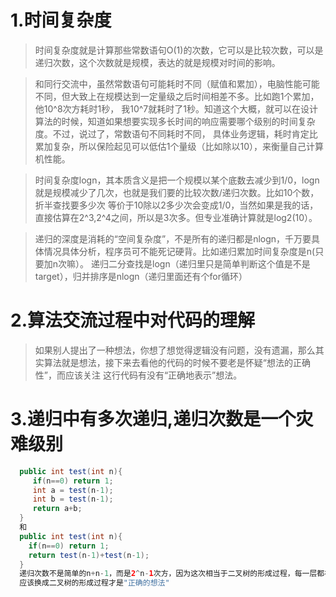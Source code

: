
# 1.时间复杂度
> 时间复杂度就是计算那些常数语句O(1)的次数，它可以是比较次数，可以是递归次数，这个次数就是规模，表达的就是规模对时间的影响。

> 和同行交流中，虽然常数语句可能耗时不同（赋值和累加），电脑性能可能不同，但大致上在规模达到一定量级之后时间相差不多。比如跑1个累加，他10^8次方耗时1秒，
我10^7就耗时了1秒。知道这个大概，就可以在设计算法的时候，知道如果想要实现多长时间的响应需要哪个级别的时间复杂度。不过，说过了，常数语句不同耗时不同，
具体业务逻辑，耗时肯定比累加复杂，所以保险起见可以低估1个量级（比如除以10），来衡量自己计算机性能。

> 时间复杂度logn，其本质含义是把一个规模以某个底数去减少到1/0，logn就是规模减少了几次，也就是我们要的比较次数/递归次数。比如10个数，折半查找要多少次
等价于10除以2多少次会变成1/0，当然如果是我的话，直接估算在2^3,2^4之间，所以是3次多。但专业准确计算就是log2(10）。

> 递归的深度是消耗的“空间复杂度”，不是所有的递归都是nlogn，千万要具体情况具体分析，程序员可不能死记硬背。比如递归累加时间复杂度是n(只要加n次嘛）。
递归二分查找是logn（递归里只是简单判断这个值是不是target），归并排序是nlogn（递归里面还有个for循环）

# 2.算法交流过程中对代码的理解
> 如果别人提出了一种想法，你想了想觉得逻辑没有问题，没有遗漏，那么其实算法就是想法，接下来去看他的代码的时候不要老是怀疑“想法的正确性”，而应该关注
这行代码有没有“正确地表示”想法。

# 3.递归中有多次递归,递归次数是一个灾难级别
```java
  public int test(int n){
     if(n==0) return 1;
     int a = test(n-1);
     int b = test(n-1);
     return a+b;
  }
  和
  public int test(int n){
    if(n==0) return 1;
    return test(n-1)+test(n-1);
  }
  递归次数不是简单的n+n-1，而是2^n-1次方，因为这次相当于二叉树的形成过程，每一层都在翻倍。如果认为只是test(n)到0的n次，加上另一个test(n)到0的n次，也就是2n-1次，那真的是漏算了很多，这个2n-1只在n=1/n=2恰巧符合，在规模为3的时候，只会算2-1-0,2-1-0，漏算了每个1下应该有两个2，想法不对，救不回来的，
  应该换成二叉树的形成过程才是"正确的想法"
```
